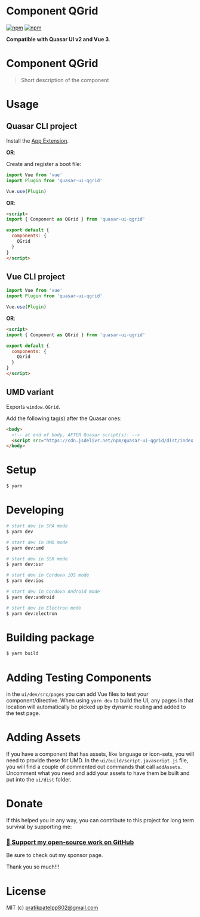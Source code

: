 # Component QGrid

[![npm](https://img.shields.io/npm/v/quasar-ui-qgrid.svg?label=quasar-ui-qgrid)](https://www.npmjs.com/package/quasar-ui-qgrid)
[![npm](https://img.shields.io/npm/dt/quasar-ui-qgrid.svg)](https://www.npmjs.com/package/quasar-ui-qgrid)

**Compatible with Quasar UI v2 and Vue 3**.

# Component QGrid
> Short description of the component


# Usage

## Quasar CLI project

Install the [App Extension](../app-extension).

**OR**:

Create and register a boot file:

```js
import Vue from 'vue'
import Plugin from 'quasar-ui-qgrid'

Vue.use(Plugin)
```

**OR**:

```html
<script>
import { Component as QGrid } from 'quasar-ui-qgrid'

export default {
  components: {
    QGrid
  }
}
</script>
```

## Vue CLI project

```js
import Vue from 'vue'
import Plugin from 'quasar-ui-qgrid'

Vue.use(Plugin)
```

**OR**:

```html
<script>
import { Component as QGrid } from 'quasar-ui-qgrid'

export default {
  components: {
    QGrid
  }
}
</script>
```

## UMD variant

Exports `window.QGrid`.

Add the following tag(s) after the Quasar ones:

```html
<body>
  <!-- at end of body, AFTER Quasar script(s): -->
  <script src="https://cdn.jsdelivr.net/npm/quasar-ui-qgrid/dist/index.umd.min.js"></script>
</body>
```

# Setup
```bash
$ yarn
```

# Developing
```bash
# start dev in SPA mode
$ yarn dev

# start dev in UMD mode
$ yarn dev:umd

# start dev in SSR mode
$ yarn dev:ssr

# start dev in Cordova iOS mode
$ yarn dev:ios

# start dev in Cordova Android mode
$ yarn dev:android

# start dev in Electron mode
$ yarn dev:electron
```

# Building package
```bash
$ yarn build
```

# Adding Testing Components
in the `ui/dev/src/pages` you can add Vue files to test your component/directive. When using `yarn dev` to build the UI, any pages in that location will automatically be picked up by dynamic routing and added to the test page.

# Adding Assets
If you have a component that has assets, like language or icon-sets, you will need to provide these for UMD. In the `ui/build/script.javascript.js` file, you will find a couple of commented out commands that call `addAssets`. Uncomment what you need and add your assets to have them be built and put into the `ui/dist` folder.

# Donate
If this helped you in any way, you can contribute to this project for long term survival by supporting me:

### [💜 Support my open-source work on GitHub](https://github.com/sponsors/pratik227)

Be sure to check out my sponsor page.

Thank you so much!!!

# License
MIT (c) pratikpatelpp802@gmail.com
